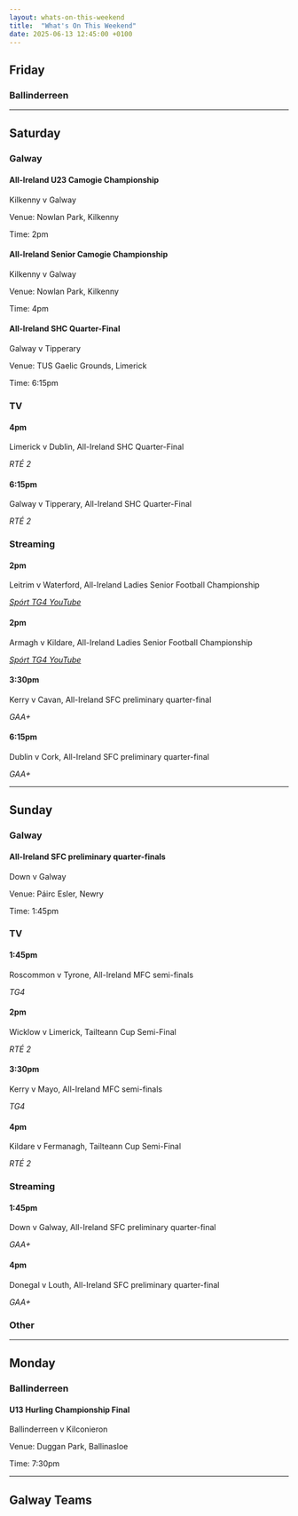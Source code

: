 ```yaml
---
layout: whats-on-this-weekend
title:  "What's On This Weekend"
date: 2025-06-13 12:45:00 +0100
---
```


## Friday

### Ballinderreen



---

## Saturday

### Galway

#### All-Ireland U23 Camogie Championship

Kilkenny v Galway

Venue: Nowlan Park, Kilkenny

Time: 2pm

#### All-Ireland Senior Camogie Championship

Kilkenny v Galway

Venue: Nowlan Park, Kilkenny

Time: 4pm

#### All-Ireland SHC Quarter-Final

Galway v Tipperary

Venue: TUS Gaelic Grounds, Limerick

Time: 6:15pm

### TV

#### 4pm

Limerick v Dublin, All-Ireland SHC Quarter-Final

*RTÉ 2*

#### 6:15pm

Galway v Tipperary, All-Ireland SHC Quarter-Final

*RTÉ 2*

### Streaming

#### 2pm

Leitrim v Waterford, All-Ireland Ladies Senior Football Championship

[*Spórt TG4 YouTube*](https://www.youtube.com/watch?v=Jlp8rGLNX2I)

#### 2pm

Armagh v Kildare, All-Ireland Ladies Senior Football Championship

[*Spórt TG4 YouTube*](https://www.youtube.com/watch?v=FrmDxGpSy6k)

#### 3:30pm

Kerry v Cavan, All-Ireland SFC preliminary quarter-final

*GAA+*

#### 6:15pm

Dublin v Cork, All-Ireland SFC preliminary quarter-final

*GAA+*

---

## Sunday

### Galway

#### All-Ireland SFC preliminary quarter-finals

Down v Galway

Venue: Páirc Esler, Newry

Time: 1:45pm

### TV

#### 1:45pm

Roscommon v Tyrone, All-Ireland MFC semi-finals

*TG4*

#### 2pm

Wicklow v Limerick, Tailteann Cup Semi-Final

*RTÉ 2*

#### 3:30pm

Kerry v Mayo, All-Ireland MFC semi-finals

*TG4*

#### 4pm

Kildare v Fermanagh, Tailteann Cup Semi-Final

*RTÉ 2*

### Streaming

#### 1:45pm

Down v Galway, All-Ireland SFC preliminary quarter-final

*GAA+*

#### 4pm

Donegal v Louth, All-Ireland SFC preliminary quarter-final

*GAA+*

### Other

---

## Monday

### Ballinderreen

#### U13 Hurling Championship Final

Ballinderreen v Kilconieron

Venue: Duggan Park, Ballinasloe

Time: 7:30pm


---

## Galway Teams